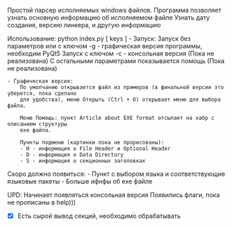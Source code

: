 Простой парсер исполняемых windows файлов.
Программа позволяет узнать основную информацию об исполняемом файле
Узнать дату создания, версию линкера, и другую информацию

Использование:
    python index.py [ keys ]
    - Запуск:
        Запуск без параметров или с ключом -g - графическая версия программы, необходим PyQt5
        Запуск с ключом -с - консольная версия (Пока не реализована)
        С остальными параметрами показывается помощь (Пока не реализована)

    - Графическая версия:
        По умолчанию открывается файл из примеров (в финальной версии это уберется, пока сделано
        для удобства), меню Открыть (Ctrl + O) открывает меню для выбора файла.
        
        Меню Помощь: пункт Article about EXE format отсылает на хабр с описанием структуры
        exe файла.

        Пункты подменю (картинки пока не прорисованы):
        - H - информация о File Header и Optional Header
        - D - информация о Data Directory
        - S - информация о секционных заголовках

Скоро должно появиться:
    - Пункт с выбором языка и соответствующие языковые пакеты
    - Больше ифнфы об exe файле
    
UPD: Начинает появляться консольная версия
Появились флаги, пока не прописаны в help)))
- [x] Есть сырой вывод секций, необходимо обрабатывать
